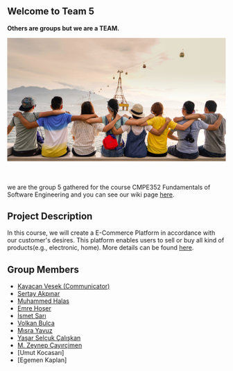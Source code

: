 ## Welcome to Team 5
<p align="center">

<b>Others are groups but we are a TEAM.</b>

   <img src="https://github.com/sarismet/personal-html-website/blob/master/project-ibabe/personal/group5.jpg">
  </p>

<br></br>
we are the group 5 gathered for the course CMPE352 Fundamentals of Software Engineering and you can see our wiki page [here](https://github.com/bounswe/bounswe2020group5/wiki).
## Project Description
In this course, we will create a E-Commerce Platform in accordance with our customer's desires. This platform enables users
to sell or buy all kind of products(e.g., electronic, home). More details can be found [here](https://github.com/bounswe/bounswe2020group5/blob/master/CMPE352_Spring20192020_ECommercePlatform.pdf).
## Group Members
* [Kayacan Vesek (Communicator)](https://github.com/bounswe/bounswe2020group5/wiki/Kayacan-Vesek)
* [Sertay Akpınar](https://github.com/bounswe/bounswe2020group5/wiki/Sertay-Akp%C4%B1nar)
* [Muhammed Halas](https://github.com/bounswe/bounswe2020group5/wiki/Muhammed-Halas)
* [Emre Hoşer](https://github.com/bounswe/bounswe2020group5/wiki/Emre-Hoser)
* [İsmet Sarı](https://github.com/bounswe/bounswe2020group5/wiki/sarismet)
* [Volkan Bulca](https://github.com/bounswe/bounswe2020group5/wiki/Volkan-Bulca)
* [Mısra Yavuz](https://github.com/bounswe/bounswe2020group5/wiki/M%C4%B1sra-Yavuz)
* [Yaşar Selçuk Çalışkan](https://github.com/bounswe/bounswe2020group5/wiki/Yasar-Selcuk-Caliskan)
* [M. Zeynep Çayırçimen](https://github.com/bounswe/bounswe2020group5/wiki/M.-Zeynep-%C3%87ay%C4%B1r%C3%A7imen)
* [Umut Kocasarı]
* [Egemen Kaplan]
